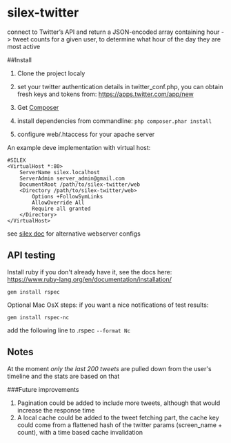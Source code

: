 # silex-twitter
connect to Twitter’s API and return a JSON-encoded array containing hour -> tweet counts for a given user, to determine what hour of the day they are most active

##Install

1. Clone the project localy

2. set your twitter authentication details in twitter_conf.php, 
you can obtain fresh keys and tokens from: https://apps.twitter.com/app/new

3. Get [Composer](https://getcomposer.org/)

4. install dependencies from commandline:
`php composer.phar install`

5. configure web/.htaccess for your apache server

An example deve implementation with virtual host:
```
#SILEX
<VirtualHost *:80>
	ServerName silex.localhost
	ServerAdmin server_admin@gmail.com
	DocumentRoot /path/to/silex-twitter/web
	<Directory /path/to/silex-twitter/web>
		Options +FollowSymLinks
		AllowOverride All
		Require all granted
	</Directory>
</VirtualHost>
```

see [silex doc](http://silex.sensiolabs.org/doc/master/web_servers.html) for alternative webserver configs


## API testing
Install ruby if you don't already have it, see the docs here:
https://www.ruby-lang.org/en/documentation/installation/

`gem install rspec`

Optional Mac OsX steps:
if you want a nice notifications of test results:

`gem install rspec-nc`

add the following line to .rspec
`--format Nc`


## Notes
At the moment *only the last 200 tweets* are pulled down from the user's timeline
and the stats are based on that

###Future improvements
1. Pagination could be added to include more tweets, although that would increase the response time
2. A local cache could be added to the tweet fetching part, the cache key could come from a flattened hash of the twitter params (screen_name + count), with a time based cache invalidation